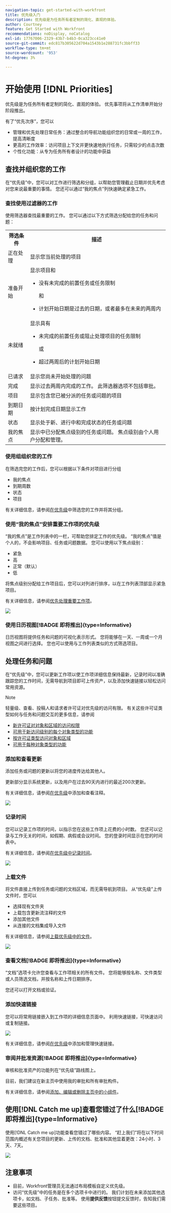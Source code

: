 ```yaml
---
navigation-topic: get-started-with-workfront
title: 优先级入门
description: 优先级是为任务所有者定制的简化、直观的体验。
author: Courtney
feature: Get Started with Workfront
recommendations: noDisplay, noCatalog
exl-id: 17767006-2329-43b7-b4b3-0ca323cc41e0
source-git-commit: edc817b305622d704a1543b1e288731fc3bbff33
workflow-type: tm+mt
source-wordcount: '953'
ht-degree: 3%

---
```


# 开始使用 [!DNL Priorities]

优先级是为任务所有者定制的简化、直观的体验。 优先事项将从工作清单开始分阶段推出。

有了“优先次序”，您可以

* 管理和优先处理日常任务：通过整合的导航功能组织您的日常或一周的工作，提高清晰度
* 更高的工作效率：访问项目上下文并更快速地执行任务，只需较少的点击次数
* 个性化功能：从专为任务所有者设计的功能中获益

## 查找并组织您的工作

在“优先级”中，您可以对工作进行筛选和分组，以帮助您管理截止日期并优先考虑对您来说最重要的事情。 您还可以通过“我的焦点”列快速确定紧急工作。

### 查找使用过滤器的工作

使用筛选器查找最重要的工作。 您可以通过以下方式筛选分配给您的任务和问题：

<table>
  <tbody>
   <tr>
   <th>筛选条件</th>
   <th>描述</th>
   </tr>
    <tr>
      <td>正在处理</td>
      <td>显示您当前处理的项目</td>
    </tr>
    <tr>
      <td>准备开始</td>
      <td>显示项目和 
      <ul>
      <li>没有未完成的前置任务或任务限制</li>
      <p>和</p>
      <li>计划开始日期是过去的日期，或者最多在未来的两周内</li>
      </ul>
      </td>
    </tr>
    <tr>
      <td>未就绪</td>
      <td>显示具有
       <ul>
      <li>未完成的前置任务或阻止处理项目的任务限制</li>
      <p>或</p>
      <li>超过两周后的计划开始日期</li>
      </ul>
       </td>
    </tr>
    <tr>
      <td>已请求</td>
      <td>显示您尚未开始处理的问题</td>
    </tr>
      <td>完成</td>
      <td>显示过去两周内完成的工作。 此筛选器选项不包括审批。</td>
    </tr>
    <tr>
    <td>项目</td>
    <td>显示包含您已被分派的任务或问题的项目</td>
    </tr>
    <tr>
    <td>到期日期</td>
    <td>按计划完成日期显示工作</td>
    </tr>
    <tr>
    <td>状态</td>
    <td>显示处于新、进行中和完成状态的任务或问题</td>
    </tr>
     <tr>
    <td>我的焦点</td>
    <td>显示中已分配焦点级别的任务或问题。 焦点级别由个人用户分配和管理。</td>
    </tr>
  </tbody>
</table>

### 使用组组织您的工作

在筛选完您的工作后，您可以根据以下条件对项目进行分组

* 我的焦点
* 到期周数
* 状态
* 项目

有关详细信息，请参阅[在优先级](/help/quicksilver/workfront-basics/priorities/filter-group-work-priorities.md)中筛选您的工作并将其分组。

### 使用“我的焦点”安排重要工作项的优先级

“我的焦点”是工作列表中的一栏，可帮助您排定工作的优先级。 “我的焦点”值是个人的，不会影响项目、任务或问题数据。 您可以使用以下焦点级别：

* 紧急
* 高
* 正常（默认）
* 低

将焦点级别分配给工作项目后，您可以对列进行排序，以在工作列表顶部显示紧急项目。

有关详细信息，请参阅[优先处理重要工作项](/help/quicksilver/workfront-basics/priorities/prioritize-work-items.md)。

![](assets/my-focus-column.png)
<!-- new screen for prod ![](assets/worklist.png) -->

### 使用日历视图[!BADGE 即将推出]{type=Informative}

日历视图将提供任务和问题的可视化表示形式。 您将能够在一天、一周或一个月视图之间进行选择。 您也可以使用与工作列表类似的方式筛选项目。

## 处理任务和问题

在“优先级”中，您可以更新工作项以使工作项详细信息保持最新，记录时间以准确跟踪您的工作时间，无需导航到项目即可上传资产，以及添加快速链接以轻松访问常用资源。

>[!NOTE]
>
>轻量级、查看、投稿人和请求者许可证对优先级的访问有限。 有关这些许可证类型如何与任务和问题交互的更多信息，请参阅
>
>* [新许可证对对象和区域的访问权限](/help/quicksilver/administration-and-setup/add-users/how-access-levels-work/access-to-objects-areas-license-types.md)
>* [可用于新访问级别的每个对象类型的功能](/help/quicksilver/administration-and-setup/add-users/how-access-levels-work/functionality-available-for-objects.md)
>* [按许可证类型访问对象和区域](/help/quicksilver/administration-and-setup/add-users/access-levels-and-object-permissions/access-to-objects-and-areas-by-license-type.md)
>* [可用于每种对象类型的功能](/help/quicksilver/administration-and-setup/add-users/access-levels-and-object-permissions/functionality-available-for-each-object-type.md)


### 添加和查看更新

添加任务或问题的更新以将您的进度传达给其他人。

更新部分显示系统更新，以及用户在过去90天内进行的最近200次更新。

有关详细信息，请参阅[在优先级](/help/quicksilver/workfront-basics/priorities/add-view-updates-priorities.md)中添加和查看注释。

![](assets/new-update.png)
<!--new screen for prod ![](assets/update-log-upload.png)-->

### 记录时间

您可以记录工作项的时间，以指示您在这些工作项上花费的小时数。 您还可以记录与工作无关的时间，如假期、病假或会议时间。 您的登录时间显示在您的时间表中。

有关详细信息，请参阅[在优先级中记录时间](/help/quicksilver/workfront-basics/priorities/log-time-priorities.md)。

![](assets/log-time.png)
<!--new screen for prod ![](assets/update-log-upload.png)-->

### 上载文件

将文件直接上传到任务或问题的文档区域，而无需导航到项目。 从“优先级”上传文件时，您可以

* 选择现有文件夹
* 上载包含更新流注释的文件
* 添加其他文件
* 从连接的文档集成导入文件

有关详细信息，请参阅[上载优先级中的文件](/help/quicksilver/workfront-basics/priorities/upload-files-in-priorities.md)。

![](assets/upload-file.png)
<!--new screen for prod ![](assets/update-log-upload.png)-->

### 查看文档[!BADGE 即将推出]{type=Informative}

“文档”选项卡允许您查看与工作项相关的所有文件。 您将能够按名称、文件类型或人员筛选文档，并按名称和上传日期排序。

您还可以打开文档或验证。

### 添加快速链接

您可以将常用链接嵌入到工作项的详细信息页面中。 利用快速链接，可快速访问或复制链接。

![](assets/quick-links.png)

有关详细信息，请参阅[在优先级](/help/quicksilver/workfront-basics/priorities/quick-links-priorities.md)中添加和管理快速链接。

### 审阅并批准资源[!BADGE 即将推出]{type=Informative}

审核和批准资产的功能列在“优先级”路线图上。

目前，我们建议在新主页中使用我的审批和所有审批构件。

有关详细信息，请参阅[添加、编辑或删除主页中的小组件](/help/quicksilver/workfront-basics/using-home/using-the-home-area/add-edit-remove-widgets-in-new-home.md)。


## 使用[!DNL Catch me up]查看您错过了什么[!BADGE 即将推出]{type=Informative}

使用[!DNL Catch me up]功能查看您错过了哪些内容。 “赶上我们”将在以下时间范围内概述有关您项目的更新、上传的文档、批准和其他显着更改：24小时、3天、7天。


![](assets/catch-me-up.png)

## 注意事项

* 目前，Workfront管理员无法通过布局模板自定义优先级。
* 访问“优先级”中的任务是在多个选项卡中进行的。 我们计划在未来添加其他选项卡，如文档、子任务、批准等。 使用&#x200B;**提供反馈**&#x200B;按钮提交反馈时，告知我们需要这些项目。
